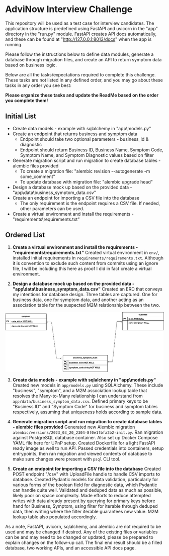 # AdviNow Interview Challenge
This repository will be used as a test case for interview candidates. The application structure is predefined using FastAPI and uvicorn in the "app" directory in the "run.py" module. 
FastAPI creates API docs automatically, and these can be found at "http://127.0.0.1:8013/docs" when the app is running.

Please follow the instructions below to define data modules, generate a database through migration files, and create an API to return symptom data based on business logic.

Below are all the tasks/expectations required to complete this challenge. These tasks are not listed in any defined order, and you may go about these tasks in any order you see best:

**Please organize these tasks and update the ReadMe based on the order you complete them!**

## Initial List
- Create data models - example with sqlalchemy in "app\models.py"
- Create an endpoint that returns business and symptom data
  - Endpoint should take two optional parameters - business_id & diagnostic
  - Endpoint should return Business ID, Business Name, Symptom Code, Symptom Name, and Symptom Diagnostic values based on filter
- Generate migration script and run migration to create database tables - alembic files provided
  - To create a migration file: "alembic revision --autogenerate -m some_comment"
  - To update database with migration file: "alembic upgrade head"
- Design a database mock up based on the provided data - "app\data\business_symptom_data.csv"
- Create an endpoint for importing a CSV file into the database
  - The only requirement is the endpoint requires a CSV file. If needed, other parameters can be used.
- Create a virtual environment and install the requirements - "requirements\requirements.txt"

## Ordered List
1. **Create a virtual environment and install the requirements - "requirements\requirements.txt"** Created virtual environment in `env/`, installed initial requirements in `requirements/requirements.txt`. Although it is convention to exclude such content from commits using an ignore file, I will be including this here as proof I did in fact create a virtual environment.

3. **Design a database mock up based on the provided data - "app\data\business_symptom_data.csv"** Created an ERD that conveys my intentions for database design. Three tables are captured. One for business data, one for symptom data, and another acting as an association table for the suspected M2M relationship between the two.

![No image found!](erd.png "ERD")

3. **Create data models - example with sqlalchemy in "app\models.py"** Created new models in `app/models.py` using SQLAlchemy. These include "business", "symptom", and a M2M association lookup table that resolves the Many-to-Many relationship I can understand from `app/data/business_symptom_data.csv`. Defined primary keys to be "Business ID" and "Symptom Code" for business and symptom tables respectively, assuming that uniqueness holds according to sample data.

4. **Generate migration script and run migration to create database tables - alembic files provided** Generated new Alembic migration `alembic/versions/2023_03_20_2304-8f0e1fbfa2b2-init.py`. Ran migration against PostgreSQL database container. Also set up Docker Compose YAML file here for UPnP setup. Created Dockerfile for a light FastAPI ready image as well to run API. Passed credentials into containers, setup entrypoints, then ran migration and viewed contents of database to make sure changes were present with `psql` CLI tool.

5. **Create an endpoint for importing a CSV file into the database** Created POST endpoint "/csv" with UploadFile handle to handle CSV imports to database. Created Pydantic models for data validation, particularly for various forms of the boolean field for diagnostic data, which Pydantic can handle quite well. Validated and deduped data as much as possible, likely poor on space complexity. Made efforts to reduce attempted writes with data already present by querying for primary keys before hand for Business, Symptom, using filter for iterable through deduped data, then writing where the filter iterable guarantees new value. M2M lookup table also populated accordingly.




As a note, FastAPI, uvicorn, sqlalchemy, and alembic are not required to be used and may be changed if desired. 
Any of the existing files or variables can be and may need to be changed or updated, please be prepared to explain changes on the follow-up call.
The final end result should be a filled database, two working APIs, and an accessible API docs page.
